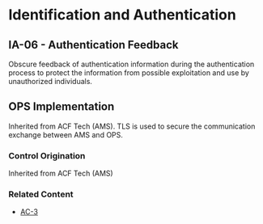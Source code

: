 # Identification and Authentication
## IA-06 - Authentication Feedback

Obscure feedback of authentication information during the authentication process to protect the information from possible exploitation and use by unauthorized individuals.

## OPS Implementation

Inherited from ACF Tech (AMS). TLS is used to secure the communication exchange between AMS and OPS.

### Control Origination

Inherited from ACF Tech (AMS)

### Related Content

* [AC-3](../ac/ac-03.md)
